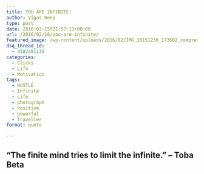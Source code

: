 ```yaml
---
title: YOU ARE INFINITE!
author: Vigas Deep
type: post
date: 2016-02-15T21:57:13+00:00
url: /2016/02/16/you-are-infinite/
featured_image: /wp-content/uploads/2016/02/IMG_20151230_173502_compressed-672x372.jpg
dsq_thread_id:
  - 4582481135
categories:
  - Clicks
  - Life
  - Motivation
tags:
  - HUSTLE
  - Infinite
  - Life
  - photograph
  - Positive
  - powerful
  - Traveller
format: quote

---
```

## “The finite mind tries to limit the infinite.” – Toba Beta

&nbsp;